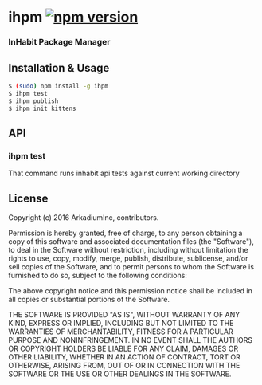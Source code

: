 # ihpm [![npm version](https://badge.fury.io/js/ihpm.svg)](https://badge.fury.io/js/ihpm)
### InHabit Package Manager

## Installation & Usage
```bash
$ (sudo) npm install -g ihpm
$ ihpm test
$ ihpm publish
$ ihpm init kittens
```

## API

### ihpm test
That command runs inhabit api tests against current working directory

## License

Copyright (c) 2016 ArkadiumInc, contributors.

Permission is hereby granted, free of charge, to any person
obtaining a copy of this software and associated documentation
files (the "Software"), to deal in the Software without
restriction, including without limitation the rights to use,
copy, modify, merge, publish, distribute, sublicense, and/or sell
copies of the Software, and to permit persons to whom the
Software is furnished to do so, subject to the following
conditions:

The above copyright notice and this permission notice shall be
included in all copies or substantial portions of the Software.

THE SOFTWARE IS PROVIDED "AS IS", WITHOUT WARRANTY OF ANY KIND,
EXPRESS OR IMPLIED, INCLUDING BUT NOT LIMITED TO THE WARRANTIES
OF MERCHANTABILITY, FITNESS FOR A PARTICULAR PURPOSE AND
NONINFRINGEMENT. IN NO EVENT SHALL THE AUTHORS OR COPYRIGHT
HOLDERS BE LIABLE FOR ANY CLAIM, DAMAGES OR OTHER LIABILITY,
WHETHER IN AN ACTION OF CONTRACT, TORT OR OTHERWISE, ARISING
FROM, OUT OF OR IN CONNECTION WITH THE SOFTWARE OR THE USE OR
OTHER DEALINGS IN THE SOFTWARE.
